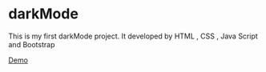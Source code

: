 # darkMode
This is my first darkMode project. It developed by HTML , CSS , Java Script and Bootstrap

<a href=" https://parisamohebweb.github.io/darkMode/">Demo</a>
